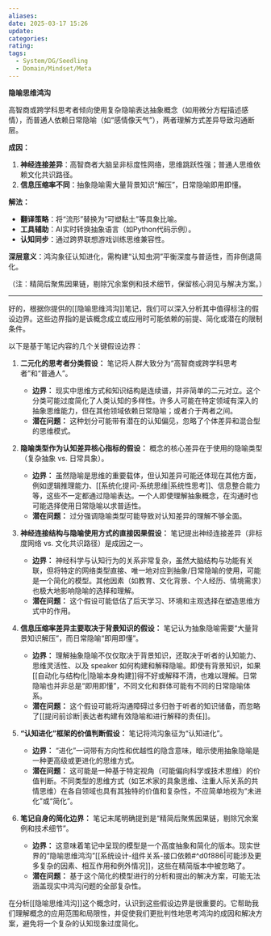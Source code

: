 ```yaml
---
aliases: 
date: 2025-03-17 15:26
update: 
categories: 
rating: 
tags:
  - System/DG/Seedling
  - Domain/Mindset/Meta
---
```

**隐喻思维鸿沟**  

高智商或跨学科思考者倾向使用复杂隐喻表达抽象概念（如用微分方程描述感情），而普通人依赖日常隐喻（如“感情像天气”），两者理解方式差异导致沟通断层。  

**成因：**  
1. **神经连接差异**：高智商者大脑呈非标度性网络，思维跳跃性强；普通人思维依赖文化共识路径。  
2. **信息压缩率不同**：抽象隐喻需大量背景知识“解压”，日常隐喻即用即懂。  

**解法：**  
- **翻译策略**：将“流形”替换为“可塑黏土”等具象比喻。  
- **工具辅助**：AI实时转换抽象语言（如Python代码示例）。  
- **认知同步**：通过跨界联想游戏训练思维兼容性。  

**深层意义**：鸿沟象征认知进化，需构建“认知虫洞”平衡深度与普适性，而非倒退简化。  

（注：精简后聚焦因果链，剔除冗余案例和技术细节，保留核心洞见与解决方案。）


---
好的，根据你提供的[[隐喻思维鸿沟]]笔记，我们可以深入分析其中值得标注的假设边界。这些边界指的是该概念成立或应用时可能依赖的前提、简化或潜在的限制条件。

以下是基于笔记内容的几个关键假设边界：

1.  **二元化的思考者分类假设：** 笔记将人群大致分为“高智商或跨学科思考者”和“普通人”。
    *   **边界：** 现实中思维方式和知识结构是连续谱，并非简单的二元对立。这个分类可能过度简化了人类认知的多样性。许多人可能在特定领域有深入的抽象思维能力，但在其他领域依赖日常隐喻；或者介于两者之间。
    *   **潜在问题：** 这种划分可能带有潜在的认知偏见，忽略了个体差异和混合型的思维模式。

2.  **隐喻类型作为认知差异核心指标的假设：** 概念的核心差异在于使用的隐喻类型（复杂抽象 vs. 日常具象）。
    *   **边界：** 虽然隐喻是思维的重要载体，但认知差异可能还体现在其他方面，例如逻辑推理能力、[[系统化提问-系统思维|系统性思考]]、信息整合能力等，这些不一定都通过隐喻表达。一个人即使理解抽象概念，在沟通时也可能选择使用日常隐喻以求普适性。
    *   **潜在问题：** 过分强调隐喻类型可能导致对认知差异的理解不够全面。

3.  **神经连接结构与隐喻使用方式的直接因果假设：** 笔记提出神经连接差异（非标度网络 vs. 文化共识路径）是成因之一。
    *   **边界：** 神经科学与认知行为的关系非常复杂，虽然大脑结构与功能有关联，但将特定的网络类型直接、唯一地对应到抽象/日常隐喻的使用，可能是一个简化的模型。其他因素（如教育、文化背景、个人经历、情境需求）也极大地影响隐喻的选择和理解。
    *   **潜在问题：** 这个假设可能低估了后天学习、环境和主观选择在塑造思维方式中的作用。

4.  **信息压缩率差异主要取决于背景知识的假设：** 笔记认为抽象隐喻需要“大量背景知识解压”，而日常隐喻“即用即懂”。
    *   **边界：** 理解抽象隐喻不仅仅取决于背景知识，还取决于听者的认知能力、思维灵活性、以及 speaker 如何构建和解释隐喻。即使有背景知识，如果[[自动化与结构化|隐喻本身构建]]得不好或解释不清，也难以理解。日常隐喻也并非总是“即用即懂”，不同文化和群体可能有不同的日常隐喻体系。
    *   **潜在问题：** 这个假设可能将沟通障碍过多归咎于听者的知识储备，而忽略了[[提问前诊断|表达者构建有效隐喻和进行解释的责任]]。

5.  **“认知进化”框架的价值判断假设：** 笔记将鸿沟象征为“认知进化”。
    *   **边界：** “进化”一词带有方向性和优越性的隐含意味，暗示使用抽象隐喻是一种更高级或更进化的思维方式。
    *   **潜在问题：** 这可能是一种基于特定视角（可能偏向科学或技术思维）的价值判断。不同类型的思维方式（如艺术家的具象思维、注重人际关系的共情思维）在各自领域也具有其独特的价值和复杂性，不应简单地视为“未进化”或“简化”。

6.  **笔记自身的简化边界：** 笔记末尾明确提到是“精简后聚焦因果链，剔除冗余案例和技术细节”。
    *   **边界：** 这意味着笔记中呈现的模型是一个高度抽象和简化的版本。现实世界的“隐喻思维鸿沟”[[系统设计-组件关系-接口依赖#^d0f886|可能涉及更多复杂的因素、相互作用和例外情况]]，这些在精简版本中被忽略了。
    *   **潜在问题：** 基于这个简化的模型进行的分析和提出的解决方案，可能无法涵盖现实中鸿沟问题的全部复杂性。

在分析[[隐喻思维鸿沟]]这个概念时，认识到这些假设边界是很重要的。它帮助我们理解概念的应用范围和局限性，并促使我们更批判性地思考鸿沟的成因和解决方案，避免将一个复杂的认知现象过度简化。